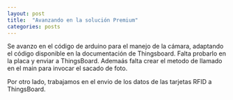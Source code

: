 ```yaml
---
layout: post
title:  "Avanzando en la solución Premium"
categories: posts
---
```



Se avanzo en el código de arduino para el manejo de la cámara, adaptando el código disponible en la documentación de Thingsboard. Falta probarlo en la placa y enviar a ThingsBoard.
Ademaás falta crear el metodo de llamado en el main para invocar el sacado de foto.

Por otro lado, trabajamos en el envio de los datos de las tarjetas RFID a ThingsBoard.
